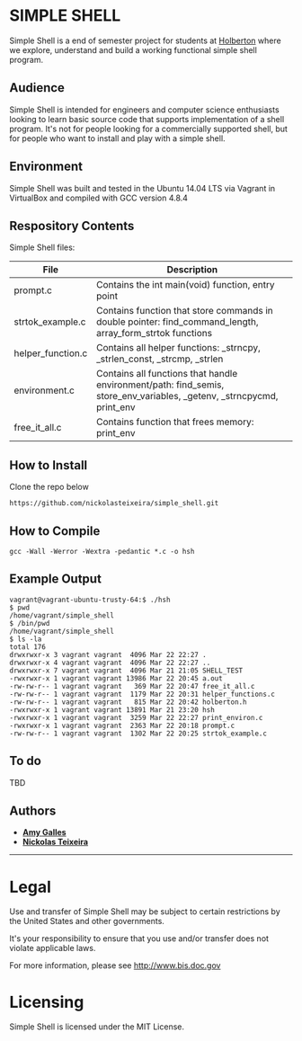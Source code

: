 SIMPLE SHELL
============

Simple Shell is a end of semester project for students at [Holberton](https://www.holbertonschool.com/) where we explore, understand and build a working functional simple shell program.

## Audience

Simple Shell is intended for engineers and computer science enthusiasts looking to learn basic source code that supports implementation of a shell program. It's not for people looking for a commercially supported shell, but for people who want to install and play with a simple shell.

## Environment
Simple Shell was built and tested in the Ubuntu 14.04 LTS via Vagrant in VirtualBox and compiled with GCC version 4.8.4

## Respository Contents
Simple Shell files:

| **File** | **Description** |
|----------|-----------------|
| prompt.c | Contains the int main(void) function, entry point |
| strtok_example.c | Contains function that store commands in double pointer: find_command_length, array_form_strtok functions |
| helper_function.c | Contains all helper functions: _strncpy, _strlen_const, _strcmp, _strlen |
| environment.c | Contains all functions that handle environment/path: find_semis, store_env_variables, _getenv, _strncpycmd, print_env |
| free_it_all.c | Contains function that frees memory: print_env |

## How to Install
Clone the repo below
```
https://github.com/nickolasteixeira/simple_shell.git
```

## How to Compile
```
gcc -Wall -Werror -Wextra -pedantic *.c -o hsh
```

## Example Output
```
vagrant@vagrant-ubuntu-trusty-64:$ ./hsh
$ pwd
/home/vagrant/simple_shell
$ /bin/pwd
/home/vagrant/simple_shell
$ ls -la
total 176
drwxrwxr-x 3 vagrant vagrant  4096 Mar 22 22:27 .
drwxrwxr-x 4 vagrant vagrant  4096 Mar 22 22:27 ..
drwxrwxr-x 7 vagrant vagrant  4096 Mar 21 21:05 SHELL_TEST
-rwxrwxr-x 1 vagrant vagrant 13986 Mar 22 20:45 a.out
-rw-rw-r-- 1 vagrant vagrant   369 Mar 22 20:47 free_it_all.c
-rw-rw-r-- 1 vagrant vagrant  1179 Mar 22 20:31 helper_functions.c
-rw-rw-r-- 1 vagrant vagrant   815 Mar 22 20:42 holberton.h
-rwxrwxr-x 1 vagrant vagrant 13891 Mar 21 23:20 hsh
-rwxrwxr-x 1 vagrant vagrant  3259 Mar 22 22:27 print_environ.c
-rwxrwxr-x 1 vagrant vagrant  2363 Mar 22 20:18 prompt.c
-rw-rw-r-- 1 vagrant vagrant  1302 Mar 22 20:25 strtok_example.c
```

## To do
TBD

## Authors
* [**Amy Galles**](https://github.com/AmyLGalles)
* [**Nickolas Teixeira**](https://github.com/NickolasTeixiera)

-----

Legal
=====

Use and transfer of Simple Shell may be subject to certain restrictions
by the United States and other governments.

It's your responsibility to ensure that you use and/or transfer does not
violate applicable laws.

For more information, please see http://www.bis.doc.gov

Licensing
=========
Simple Shell is licensed under the MIT License. 

